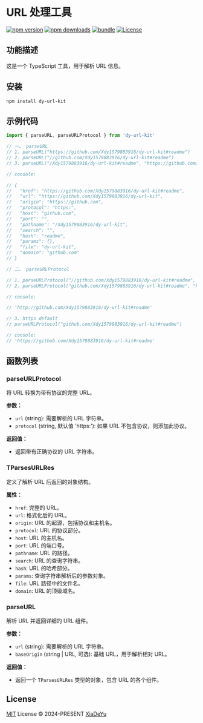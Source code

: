 # URL 处理工具

[![npm version][npm-version-src]][npm-version-href]
[![npm downloads][npm-downloads-src]][npm-downloads-href]
[![bundle][bundle-src]][bundle-href]
[![License][license-src]][license-href]

## 功能描述

这是一个 TypeScript 工具，用于解析 URL 信息。

## 安装

```shell
npm install dy-url-kit
```

## 示例代码

```js
import { parseURL, parseURLProtocol } from 'dy-url-kit'

// 一、 parseURL
// 1. parseURL("https://github.com/Xdy1579883916/dy-url-kit#readme")
// 2. parseURL("//github.com/Xdy1579883916/dy-url-kit#readme")
// 3. parseURL("/Xdy1579883916/dy-url-kit#readme", "https://github.com/")

// console:

// {
//   "href": "https://github.com/Xdy1579883916/dy-url-kit#readme",
//   "url": "https://github.com/Xdy1579883916/dy-url-kit",
//   "origin": "https://github.com",
//   "protocol": "https:",
//   "host": "github.com",
//   "port": "",
//   "pathname": "/Xdy1579883916/dy-url-kit",
//   "search": "",
//   "hash": "readme",
//   "params": {},
//   "file": "dy-url-kit",
//   "domain": "github.com"
// }

// 二、 parseURLProtocol

// 1. parseURLProtocol("//github.com/Xdy1579883916/dy-url-kit#readme", "http:")
// 2. parseURLProtocol("github.com/Xdy1579883916/dy-url-kit#readme", "http:")

// console:

// 'http://github.com/Xdy1579883916/dy-url-kit#readme'

// 3. https default
// parseURLProtocol("github.com/Xdy1579883916/dy-url-kit#readme")

// console:
// 'https://github.com/Xdy1579883916/dy-url-kit#readme'
```

## 函数列表

### parseURLProtocol

将 URL 转换为带有协议的完整 URL。

**参数：**

- `url` (string): 需要解析的 URL 字符串。
- `protocol` (string, 默认值 'https:'): 如果 URL 不包含协议，则添加此协议。

**返回值：**

- 返回带有正确协议的 URL 字符串。

### TParsesURLRes

定义了解析 URL 后返回的对象结构。

**属性：**

- `href`: 完整的 URL。
- `url`: 格式化后的 URL。
- `origin`: URL 的起源，包括协议和主机名。
- `protocol`: URL 的协议部分。
- `host`: URL 的主机名。
- `port`: URL 的端口号。
- `pathname`: URL 的路径。
- `search`: URL 的查询字符串。
- `hash`: URL 的哈希部分。
- `params`: 查询字符串解析后的参数对象。
- `file`: URL 路径中的文件名。
- `domain`: URL 的顶级域名。

### parseURL

解析 URL 并返回详细的 URL 组件。

**参数：**

- `url` (string): 需要解析的 URL 字符串。
- `baseOrigin` (string | URL, 可选): 基础 URL，用于解析相对 URL。

**返回值：**

- 返回一个 `TParsesURLRes` 类型的对象，包含 URL 的各个组件。

## License

[MIT](./LICENSE) License © 2024-PRESENT [XiaDeYu](https://github.com/Xdy1579883916)

<!-- Badges -->

[npm-version-src]: https://img.shields.io/npm/v/dy-url-kit?style=flat&colorA=080f12&colorB=1fa669

[npm-version-href]: https://npmjs.com/package/dy-url-kit

[npm-downloads-src]: https://img.shields.io/npm/dm/dy-url-kit?style=flat&colorA=080f12&colorB=1fa669

[npm-downloads-href]: https://npmjs.com/package/dy-url-kit

[bundle-src]: https://img.shields.io/bundlephobia/minzip/dy-url-kit?style=flat&colorA=080f12&colorB=1fa669&label=minzip

[bundle-href]: https://bundlephobia.com/result?p=dy-url-kit

[license-src]: https://img.shields.io/github/license/Xdy1579883916/dy-url-kit.svg?style=flat&colorA=080f12&colorB=1fa669

[license-href]: https://github.com/Xdy1579883916/dy-url-kit/blob/main/LICENSE
